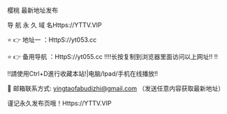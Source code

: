 樱桃 最新地址发布

导 航 永 久 域 名Https://YTTV.VIP

⭐️ 👉 地址一 ：HttpS://yt053.cc

⭐️ 👉 备用导航 ：HttpS://yt055.cc
‼️‼️长按复制到浏览器里面访问以上网址‼️ ‼️

‼️請使用Ctrl+D進行收藏本站!|电脑/Ipad/手机在线播放‼️

📧 邮箱联系方式: yingtaofabudizhi@gmail.com （发送任意内容获取最新地址）

谨记永久发布页哦！Https://YTTV.VIP
